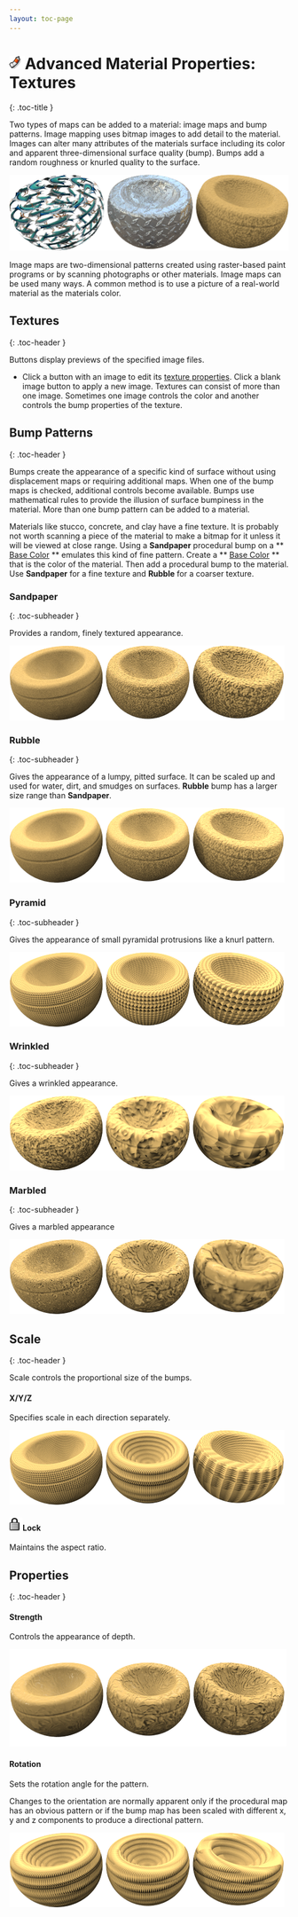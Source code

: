 ```yaml
---
layout: toc-page
---
```



# <img src="../Image/Icon-Materials.png"/>Advanced Material Properties: Textures
{: .toc-title }

Two types of maps can be added to a material: image maps and bump patterns. Image mapping uses bitmap images to add detail to the material. Images can alter many attributes of the materials surface including its color and apparent three-dimensional surface quality (bump). Bumps add a random roughness or knurled quality to the surface.

<img src="Textures.png"/>

Image maps are two-dimensional patterns created using raster-based paint programs or by scanning photographs or other materials. Image maps can be used many ways. A common method is to use a picture of a real-world material as the materials color.


## Textures
{: .toc-header }

Buttons display previews of the specified image files.

 * Click a button with an image to edit its [texture properties](Texture_Properties_Main.html). Click a blank image button to apply a new image.
Textures can consist of more than one image. Sometimes one image controls the color and another controls the bump properties of the texture.


## Bump Patterns
{: .toc-header }

Bumps create the appearance of a specific kind of surface without using displacement maps or requiring additional maps. When one of the bump maps is checked, additional controls become available. Bumps use mathematical rules to provide the illusion of surface bumpiness in the material. More than one bump pattern can be added to a material.

Materials like stucco, concrete, and clay have a fine texture. It is probably not worth scanning a piece of the material to make a bitmap for it unless it will be viewed at close range. Using a **Sandpaper** procedural bump on a ** [Base Color](Advanced_Material_Properties_Main.html#Color) ** emulates this kind of fine pattern. Create a ** [Base Color](Advanced_Material_Properties_Main.html#Color) ** that is the color of the material. Then add a procedural bump to the material. Use **Sandpaper** for a fine texture and **Rubble** for a coarser texture.


### Sandpaper
{: .toc-subheader }

Provides a random, finely textured appearance.

<img src="Sandpaper.png"/>


### Rubble
{: .toc-subheader }

Gives the appearance of a lumpy, pitted surface. It can be scaled up and used for water, dirt, and smudges on surfaces. **Rubble** bump has a larger size range than **Sandpaper**.

<img src="Rubble.png"/>


### Pyramid
{: .toc-subheader }

Gives the appearance of small pyramidal protrusions like a knurl pattern.

<img src="Pyramid.png"/>


### Wrinkled
{: .toc-subheader }

Gives a wrinkled appearance.

<img src="Wrinkled.png"/>


### Marbled
{: .toc-subheader }

Gives a marbled appearance

<img src="Marbled.png"/>


## Scale
{: .toc-header }

Scale controls the proportional size of the bumps.


#### X/Y/Z

Specifies scale in each direction separately.

<img src="TextureScaleXY.png"/>


#### <img src="Lock.png"/>Lock

Maintains the aspect ratio.


## Properties
{: .toc-header }


#### Strength

Controls the appearance of depth.

<img src="TextureStrength.png"/>


#### Rotation

Sets the rotation angle for the pattern.

Changes to the orientation are normally apparent only if the procedural map has an obvious pattern or if the bump map has been scaled with different x, y and z components to produce a directional pattern.

<img src="TextureRotated.png"/>

